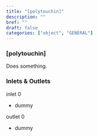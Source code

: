 ```yaml
---
title: "[polytouchin]"
description: ""
bref: ""
draft: false
categories: ["object", "GENERAL"]
---
```


### [polytouchin]

Does something.

### Inlets & Outlets

inlet 0

 - dummy

outlet 0

 - dummy
 
